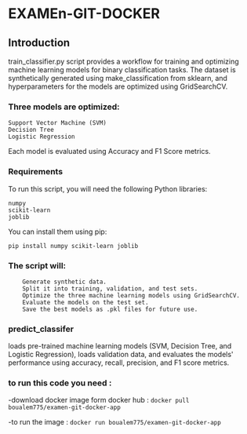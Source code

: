 # EXAMEn-GIT-DOCKER
## Introduction

train_classifier.py script provides a workflow for training and optimizing machine learning models for binary classification tasks. The dataset is synthetically generated using make_classification from sklearn, and hyperparameters for the models are optimized using GridSearchCV.

### Three models are optimized:

    Support Vector Machine (SVM)
    Decision Tree
    Logistic Regression

Each model is evaluated using Accuracy and F1 Score metrics.

### Requirements
To run this script, you will need the following Python libraries:

    numpy
    scikit-learn
    joblib

You can install them using pip:

`pip install numpy scikit-learn joblib`

### The script will:
        Generate synthetic data.
        Split it into training, validation, and test sets.
        Optimize the three machine learning models using GridSearchCV.
        Evaluate the models on the test set.
        Save the best models as .pkl files for future use.


### predict_classifer
loads pre-trained machine learning models (SVM, Decision Tree, and Logistic Regression), loads validation data, and evaluates the models' performance using accuracy, recall, precision, and F1 score metrics.

### to run this code you need :
  -download docker image form docker hub : `docker pull boualem775/examen-git-docker-app`
  
  -to run the image : `docker run boualem775/examen-git-docker-app`
